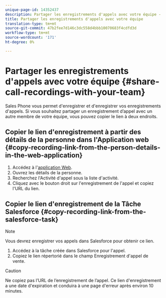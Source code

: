 ```yaml
---
unique-page-id: 14352437
description: Partager les enregistrements d'appels avec votre équipe - Documents marketing - Documentation du produit
title: Partager les enregistrements d'appels avec votre équipe
translation-type: tm+mt
source-git-commit: 47b2fee7d146c3dc558d4bbb10070683f4cdfd3d
workflow-type: tm+mt
source-wordcount: '171'
ht-degree: 0%

---
```



# Partager les enregistrements d&#39;appels avec votre équipe {#share-call-recordings-with-your-team}

Sales Phone vous permet d&#39;enregistrer et d&#39;enregistrer vos enregistrements d&#39;appels. Si vous souhaitez partager un enregistrement d’appel avec un autre membre de votre équipe, vous pouvez copier le lien à deux endroits.

## Copier le lien d&#39;enregistrement à partir des détails de la personne dans l&#39;Application web {#copy-recording-link-from-the-person-details-in-the-web-application}

1. Accédez à l&#39;[application Web](http://toutapp.com/login).
1. Ouvrez les détails de la personne.
1. Recherchez l&#39;Activité d&#39;appel sous la liste d&#39;activité.
1. Cliquez avec le bouton droit sur l&#39;enregistrement de l&#39;appel et copiez l&#39;URL du lien.

## Copier le lien d&#39;enregistrement de la Tâche Salesforce {#copy-recording-link-from-the-salesforce-task}

>[!NOTE]
>
>Vous devrez enregistrer vos appels dans Salesforce pour obtenir ce lien.

1. Accédez à la tâche créée dans Salesforce pour l&#39;appel.
1. Copiez le lien répertorié dans le champ Enregistrement d&#39;appel de vente.

>[!CAUTION]
>
>Ne copiez pas l’URL de l’enregistrement de l’appel. Ce lien d&#39;enregistrement a une date d&#39;expiration et conduira à une page d&#39;erreur après environ 10 minutes.

